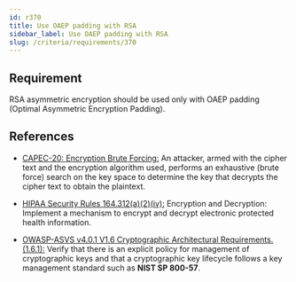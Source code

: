 ```yaml
---
id: r370
title: Use OAEP padding with RSA
sidebar_label: Use OAEP padding with RSA
slug: /criteria/requirements/370
---
```


## Requirement

RSA asymmetric encryption
should be used only with OAEP padding
(Optimal Asymmetric Encryption Padding).

## References

- [CAPEC-20: Encryption Brute Forcing:](https://capec.mitre.org/data/definitions/20.html)
  An attacker, armed with the cipher text
  and the encryption algorithm used,
  performs an exhaustive (brute force) search
  on the key space
  to determine the key
  that decrypts the cipher text
  to obtain the plaintext.

- [HIPAA Security Rules 164.312(a)(2)(iv):](https://www.law.cornell.edu/cfr/text/45/164.312)
  Encryption and Decryption:
  Implement a mechanism to encrypt
  and decrypt electronic protected health information.

- [OWASP-ASVS v4.0.1 V1.6 Cryptographic Architectural Requirements.(1.6.1):](https://owasp.org/www-pdf-archive/OWASP_Application_Security_Verification_Standard_4.0-en.pdf)
  Verify that there is an explicit policy
  for management of cryptographic keys
  and that a cryptographic key lifecycle follows
  a key management standard
  such as **NIST SP 800-57**.
